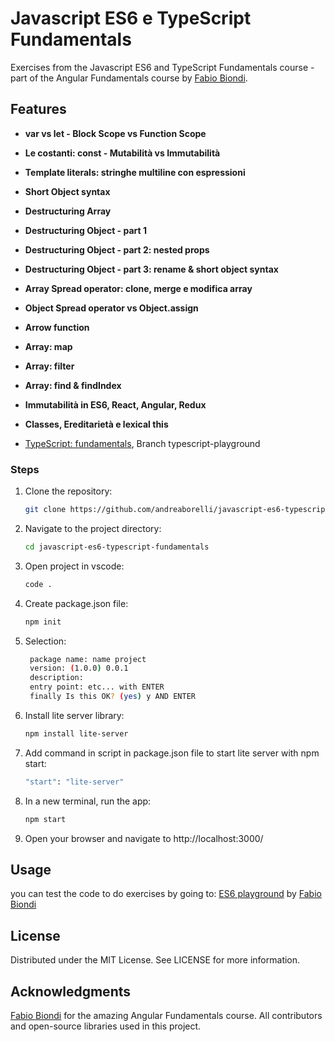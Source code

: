 # Javascript ES6 e TypeScript Fundamentals

Exercises from the Javascript ES6 and TypeScript Fundamentals course - part of the Angular Fundamentals course by [Fabio Biondi](https://www.fabiobiondi.dev/).

## Features

- **var vs let - Block Scope vs Function Scope**
- **Le costanti: const - Mutabilità vs Immutabilità**
- **Template literals: stringhe multiline con espressioni**
- **Short Object syntax**
- **Destructuring Array**
- **Destructuring Object - part 1**
- **Destructuring Object - part 2: nested props**
- **Destructuring Object - part 3: rename & short object syntax**
- **Array Spread operator: clone, merge e modifica array**
- **Object Spread operator vs Object.assign**
- **Arrow function**
- **Array: map**
- **Array: filter**
- **Array: find & findIndex**
- **Immutabilità in ES6, React, Angular, Redux**
- **Classes, Ereditarietà e lexical this**

- [TypeScript: fundamentals](https://github.com/andreaborelli/typescript-playground), Branch typescript-playground

### Steps

1. Clone the repository:
   ```sh
   git clone https://github.com/andreaborelli/javascript-es6-typescript-fundamentals.git
2. Navigate to the project directory:
   ```sh
   cd javascript-es6-typescript-fundamentals
3. Open project in vscode:
   ```sh
   code .
4. Create package.json file:
    ```sh
    npm init
 4. Selection:
    ```sh
     package name: name project
     version: (1.0.0) 0.0.1 
     description: 
     entry point: etc... with ENTER
     finally Is this OK? (yes) y AND ENTER
5. Install lite server library:
   ```sh
   npm install lite-server
6. Add command in script in package.json file to start lite server with npm start:
   ```sh
   "start": "lite-server"
7. In a new terminal, run the app:
   ```sh
   npm start
8. Open your browser and navigate to http://localhost:3000/
## Usage

you can test the code to do exercises by going to: [ES6 playground](https://demo.fabiobiondi.io/es6playground/) by [Fabio Biondi](https://www.fabiobiondi.dev/)

## License
Distributed under the MIT License. See LICENSE for more information.

## Acknowledgments
[Fabio Biondi](https://www.fabiobiondi.dev/) for the amazing Angular Fundamentals course.
All contributors and open-source libraries used in this project.




